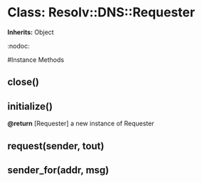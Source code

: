 # Class: Resolv::DNS::Requester
**Inherits:** Object
    

:nodoc:



#Instance Methods
## close() [](#method-i-close)

## initialize() [](#method-i-initialize)

**@return** [Requester] a new instance of Requester

## request(sender, tout) [](#method-i-request)

## sender_for(addr, msg) [](#method-i-sender_for)

